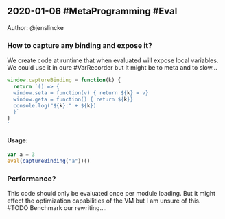 ## 2020-01-06 #MetaProgramming #Eval

Author: @jenslincke

### How to capture any binding and expose it?

We create code at runtime that when evaluated will expose local variables.
We could use it in oure #VarRecorder but it might be to meta and to slow...

```javascript
window.captureBinding = function(k) {
  return `() => {
  window.seta = function(v) { return ${k} = v}
  window.geta = function() { return ${k}}
  console.log("${k}:" + ${k})
  }`
}
`
```

#### Usage: 

```javascript
var a = 3
eval(captureBinding("a"))()
```


### Performance?

This code should only be evaluated once per module loading. But it might effect the optimization capabilities of the VM but I am unsure of this. #TODO Benchmark our rewriting....


